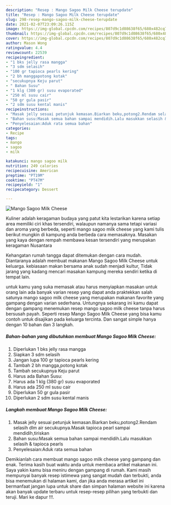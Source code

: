```yaml
---
description: "Resep : Mango Sagoo Milk Cheese terupdate"
title: "Resep : Mango Sagoo Milk Cheese terupdate"
slug: 298-resep-mango-sagoo-milk-cheese-terupdate
date: 2021-02-07T23:09:26.115Z
image: https://img-global.cpcdn.com/recipes/807d9c1d08638f65/680x482cq70/mango-sagoo-milk-cheese-foto-resep-utama.jpg
thumbnail: https://img-global.cpcdn.com/recipes/807d9c1d08638f65/680x482cq70/mango-sagoo-milk-cheese-foto-resep-utama.jpg
cover: https://img-global.cpcdn.com/recipes/807d9c1d08638f65/680x482cq70/mango-sagoo-milk-cheese-foto-resep-utama.jpg
author: Mason Wong
ratingvalue: 4.4
reviewcount: 22539
recipeingredient:
- "1 bks jelly rasa mangga"
- "3 sdm selasih"
- "100 gr tapioca pearls kering"
- "2 bh manggapotong kotak"
- "secukupnya Keju parut"
- " Bahan Susu"
- "1 klg (380 gr) susu evaporated"
- "250 ml susu cair"
- "50 gr gula pasir"
- "2 sdm susu kental manis"
recipeinstructions:
- "Masak jelly sesuai petunjuk kemasan.Biarkan beku,potong2.Rendam selasih dlm air secukupnya.Masak tapioca pearl sampai mendidih,tiriskan"
- "Bahan susu:Masak semua bahan sampai mendidih.Lalu masukkan selasih &amp; tapioca pearls"
- "Penyelesaian:Aduk rata semua bahan"
categories:
- Recipe
tags:
- mango
- sagoo
- milk

katakunci: mango sagoo milk 
nutrition: 249 calories
recipecuisine: American
preptime: "PT19M"
cooktime: "PT47M"
recipeyield: "1"
recipecategory: Dessert

---
```



![Mango Sagoo Milk Cheese](https://img-global.cpcdn.com/recipes/807d9c1d08638f65/680x482cq70/mango-sagoo-milk-cheese-foto-resep-utama.jpg)

Kuliner adalah keragaman budaya yang patut kita lestarikan karena setiap area memiliki ciri khas tersendiri, walaupun namanya sama tetapi variasi dan aroma yang berbeda, seperti mango sagoo milk cheese yang kami tulis berikut mungkin di kampung anda berbeda cara memasaknya. Masakan yang kaya dengan rempah membawa kesan tersendiri yang merupakan keragaman Nusantara



Kehangatan rumah tangga dapat ditemukan dengan cara mudah. Diantaranya adalah membuat makanan Mango Sagoo Milk Cheese untuk keluarga. kebiasaan makan bersama anak sudah menjadi kultur, Tidak jarang yang kadang mencari masakan kampung mereka sendiri ketika di tempat lain.

untuk kamu yang suka memasak atau harus menyiapkan masakan untuk orang lain ada banyak varian resep yang dapat anda praktekkan salah satunya mango sagoo milk cheese yang merupakan makanan favorite yang gampang dengan varian sederhana. Untungnya sekarang ini kamu dapat dengan gampang menemukan resep mango sagoo milk cheese tanpa harus bersusah payah.
Seperti resep Mango Sagoo Milk Cheese yang bisa kamu contoh untuk disajikan pada keluarga tercinta. Dan sangat simple hanya dengan 10 bahan dan 3 langkah.


<!--inarticleads1-->

##### Bahan-bahan yang dibutuhkan membuat Mango Sagoo Milk Cheese:

1. Diperlukan 1 bks jelly rasa mangga
1. Siapkan 3 sdm selasih
1. Jangan lupa 100 gr tapioca pearls kering
1. Tambah 2 bh mangga,potong kotak
1. Tambah secukupnya Keju parut
1. Harus ada  Bahan Susu:
1. Harus ada 1 klg (380 gr) susu evaporated
1. Harus ada 250 ml susu cair
1. Diperlukan 50 gr gula pasir
1. Diperlukan 2 sdm susu kental manis




<!--inarticleads2-->

##### Langkah membuat  Mango Sagoo Milk Cheese:

1. Masak jelly sesuai petunjuk kemasan.Biarkan beku,potong2.Rendam selasih dlm air secukupnya.Masak tapioca pearl sampai mendidih,tiriskan
1. Bahan susu:Masak semua bahan sampai mendidih.Lalu masukkan selasih &amp; tapioca pearls
1. Penyelesaian:Aduk rata semua bahan




Demikianlah cara membuat mango sagoo milk cheese yang gampang dan enak. Terima kasih buat waktu anda untuk membaca artikel makanan ini. Saya yakin kamu bisa meniru dengan gampang di rumah. Kami masih mempunyai banyak resep istimewa yang sangat mudah dan terbukti, anda bisa menemukan di halaman kami, dan jika anda merasa artikel ini bermanfaat jangan lupa untuk share dan simpan halaman website ini karena akan banyak update terbaru untuk resep-resep pilihan yang terbukti dan teruji. Mari ke dapur !!!. 
